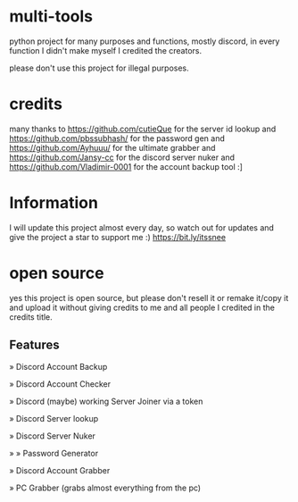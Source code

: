 # multi-tools
python project for many purposes and functions, mostly discord, in every function I didn't make myself I credited the creators.

please don't use this project for illegal purposes.

# credits
many thanks to https://github.com/cutieQue for the server id lookup and https://github.com/pbssubhash/ for the password gen and https://github.com/Ayhuuu/ for the ultimate grabber and https://github.com/Jansy-cc for the discord server nuker and https://github.com/Vladimir-0001 for the account backup tool :]

# Information
I will update this project almost every day, so watch out for updates and give the project a star to support me :)
https://bit.ly/itssnee

# open source
yes this project is open source, but please don't resell it or remake it/copy it and upload it without giving credits to me and all people I credited in the credits title.

## Features

» Discord Account Backup

» Discord Account Checker

» Discord (maybe) working Server Joiner via a token

» Discord Server lookup

» Discord Server Nuker

» » Password Generator

» Discord Account Grabber

» PC Grabber (grabs almost everything from the pc)
